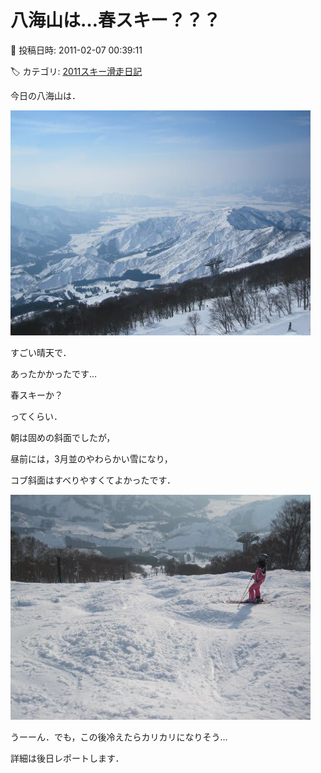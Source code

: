 # 八海山は…春スキー？？？

📅 投稿日時: 2011-02-07 00:39:11

🏷️ カテゴリ: [2011スキー滑走日記](ca488c98cfb9169941c3e73770dcefb56.md)

今日の八海山は．







![bf8fcccc8a37d4587d34540b91166a63.jpg](images/bf8fcccc8a37d4587d34540b91166a63.jpg)




すごい晴天で．


あったかかったです…


春スキーか？


ってくらい．





朝は固めの斜面でしたが，


昼前には，3月並のやわらかい雪になり，


コブ斜面はすべりやすくてよかったです．




![56876a1e1c75d4f0aa5fe73472844bd0.jpg](images/56876a1e1c75d4f0aa5fe73472844bd0.jpg)







うーーん．でも，この後冷えたらカリカリになりそう…





詳細は後日レポートします．

